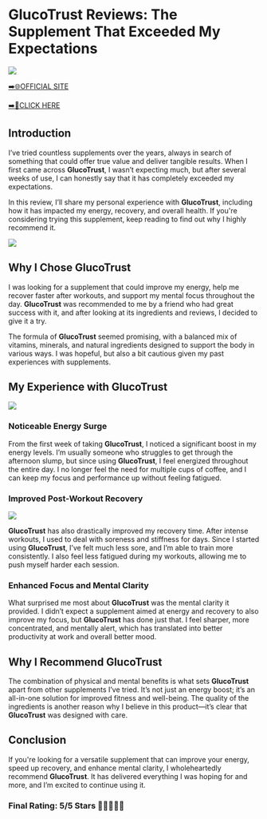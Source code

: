 # **GlucoTrust Reviews**: The Supplement That Exceeded My Expectations

[![](https://static.vecteezy.com/system/resources/thumbnails/019/896/014/small/buy-now-gradient-button-with-cart-symbol-buy-now-illustration-png.png)](https://edetoop.top/lander/sugarpreland-1/gluctr.html) 

[➡️🌐OFFICIAL SITE](https://edetoop.top/lander/sugarpreland-1/gluctr.html) 

[➡️🔗CLICK HERE](https://edetoop.top/lander/sugarpreland-1/gluctr.html) 


## Introduction

I’ve tried countless supplements over the years, always in search of something that could offer true value and deliver tangible results. When I first came across **GlucoTrust**, I wasn’t expecting much, but after several weeks of use, I can honestly say that it has completely exceeded my expectations.

In this review, I’ll share my personal experience with **GlucoTrust**, including how it has impacted my energy, recovery, and overall health. If you're considering trying this supplement, keep reading to find out why I highly recommend it.

[![](https://wallpapers.com/images/hd/red-order-now-button-udg4jcj4arvn8b0n-2.png)](https://edetoop.top/lander/sugarpreland-1/gluctr.html)  

## Why I Chose **GlucoTrust**

I was looking for a supplement that could improve my energy, help me recover faster after workouts, and support my mental focus throughout the day. **GlucoTrust** was recommended to me by a friend who had great success with it, and after looking at its ingredients and reviews, I decided to give it a try.

The formula of **GlucoTrust** seemed promising, with a balanced mix of vitamins, minerals, and natural ingredients designed to support the body in various ways. I was hopeful, but also a bit cautious given my past experiences with supplements.

## My Experience with **GlucoTrust**

[![](https://static.vecteezy.com/system/resources/thumbnails/019/896/014/small/buy-now-gradient-button-with-cart-symbol-buy-now-illustration-png.png)](https://edetoop.top/lander/sugarpreland-1/gluctr.html)

### Noticeable Energy Surge

From the first week of taking **GlucoTrust**, I noticed a significant boost in my energy levels. I’m usually someone who struggles to get through the afternoon slump, but since using **GlucoTrust**, I feel energized throughout the entire day. I no longer feel the need for multiple cups of coffee, and I can keep my focus and performance up without feeling fatigued.

### Improved Post-Workout Recovery

[![](https://wallpapers.com/images/hd/red-order-now-button-udg4jcj4arvn8b0n-2.png)](https://edetoop.top/lander/sugarpreland-1/gluctr.html)  

**GlucoTrust** has also drastically improved my recovery time. After intense workouts, I used to deal with soreness and stiffness for days. Since I started using **GlucoTrust**, I’ve felt much less sore, and I’m able to train more consistently. I also feel less fatigued during my workouts, allowing me to push myself harder each session.

### Enhanced Focus and Mental Clarity

What surprised me most about **GlucoTrust** was the mental clarity it provided. I didn’t expect a supplement aimed at energy and recovery to also improve my focus, but **GlucoTrust** has done just that. I feel sharper, more concentrated, and mentally alert, which has translated into better productivity at work and overall better mood.

## Why I Recommend **GlucoTrust**

The combination of physical and mental benefits is what sets **GlucoTrust** apart from other supplements I’ve tried. It’s not just an energy boost; it’s an all-in-one solution for improved fitness and well-being. The quality of the ingredients is another reason why I believe in this product—it’s clear that **GlucoTrust** was designed with care.

## Conclusion

If you're looking for a versatile supplement that can improve your energy, speed up recovery, and enhance mental clarity, I wholeheartedly recommend **GlucoTrust**. It has delivered everything I was hoping for and more, and I’m excited to continue using it.

### Final Rating: 5/5 Stars 🌟🌟🌟🌟🌟
